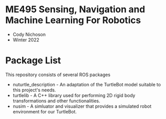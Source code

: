 # ME495 Sensing, Navigation and Machine Learning For Robotics
* Cody Nichoson
* Winter 2022
# Package List
This repository consists of several ROS packages
- nuturtle_description - An adaptation of the TurtleBot model suitable to this project's needs.
- turtlelib - A C++ library used for performing 2D rigid body transformations and other functionalities.
- nusim - A simluator and visualizer that provides a simulated robot environment for our TurtleBot.
